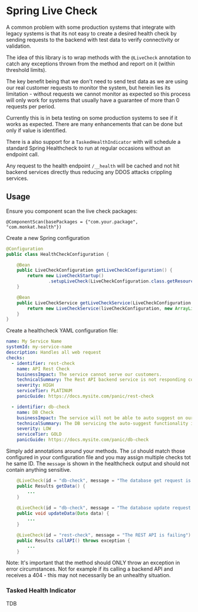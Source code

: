 # Spring Live Check

A common problem with some production systems that integrate with legacy systems is that its not easy to create a desired
health check by sending requests to the backend with test data to verify connectivity or validation.

The idea of this library is to wrap methods with the ``@LiveCheck`` annotation to catch any exceptions thrown from the method and 
report on it (within threshold limits).

The key benefit being that we don't need to send test data as we are using our real customer requests to monitor the system, but herein lies
its limitation - without requests we cannot monitor as expected so this process will only work for systems that usually have a 
guarantee of more than 0 requests per period.

Currently this is in beta testing on some production systems to see if it works as expected.  There are many enhancements that
can be done but only if value is identified.

There is a also support for a ```TaskedHealthIndicator``` with will schedule a standard Spring Healthcheck to run at regular 
occasions without an endpoint call.

Any request to the health endpoint ```/__health``` will be cached and not hit backend services directly thus reducing any DDOS
attacks crippling services.

## Usage

Ensure you component scan the live check packages:

```@ComponentScan(basePackages = {"com.your.package", "com.monkat.health"})```

Create a new Spring configuration

```java
@Configuration
public class HealthCheckConfiguration {

    @Bean
    public LiveCheckConfiguration getLiveCheckConfiguration() {
        return new LiveCheckStartup()
                .setupLiveCheck(LiveCheckConfiguration.class.getResourceAsStream("/health.yml"));
    }

    @Bean
    public LiveCheckService getLiveCheckService(LiveCheckConfiguration liveCheckConfiguration) {
        return new LiveCheckService(liveCheckConfiguration, new ArrayList<>());
    }
}

```

Create a healthcheck YAML configuration file:

```yaml
name: My Service Name
systemId: my-service-name
description: Handles all web request
checks:
  - identifier: rest-check
    name: API Rest Check
    businessImpact: The service cannot serve our customers.
    technicalSummary: The Rest API backend service is not responding correctly.
    severity: HIGH
    serviceTier: PLATINUM
    panicGuide: https://docs.mysite.com/panic/rest-check

  - identifier: db-check
    name: DB Check
    businessImpact: The service will not be able to auto suggest on our website.
    technicalSummary: The DB servicing the auto-suggest functionality is not available.
    severity: LOW
    serviceTier: GOLD
    panicGuide: https://docs.mysite.com/panic/db-check
```


Simply add annotations around your methods.  The ```id``` should match those configured in your configuration file and 
you may assign multiple checks tot he same ID.  The ```message``` is shown in the healthcheck output and should not contain 
anything sensitive.

```java
    @LiveCheck(id = "db-check", message = "The database get request is failing")
    public Results getData() {
        ...
    }
    
    @LiveCheck(id = "db-check", message = "The database update request is failing")
    public void updateData(Data data) {
        ...
    }
```

```java
    @LiveCheck(id = "rest-check", message = "The REST API is failing")
    public Results callAPI() throws exception {
        ...
    }
```

Note: It's important that the method should ONLY throw an exception in error circumstances.   Not for example if its calling
a backend API and receives a 404 - this may not necessarily be an unhealthy situation.


### Tasked Health Indicator

TDB